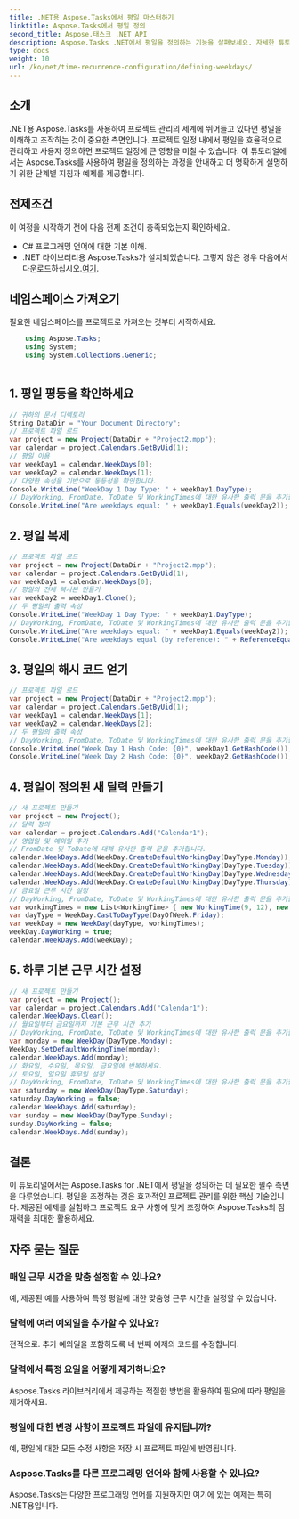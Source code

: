 ```yaml
---
title: .NET용 Aspose.Tasks에서 평일 마스터하기
linktitle: Aspose.Tasks에서 평일 정의
second_title: Aspose.태스크 .NET API
description: Aspose.Tasks .NET에서 평일을 정의하는 기능을 살펴보세요. 자세한 튜토리얼을 따라 프로젝트 일정을 효율적으로 관리하고 작업 시간을 맞춤화하는 등의 작업을 수행하세요.
type: docs
weight: 10
url: /ko/net/time-recurrence-configuration/defining-weekdays/
---
```

## 소개
.NET용 Aspose.Tasks를 사용하여 프로젝트 관리의 세계에 뛰어들고 있다면 평일을 이해하고 조작하는 것이 중요한 측면입니다. 프로젝트 일정 내에서 평일을 효율적으로 관리하고 사용자 정의하면 프로젝트 일정에 큰 영향을 미칠 수 있습니다. 이 튜토리얼에서는 Aspose.Tasks를 사용하여 평일을 정의하는 과정을 안내하고 더 명확하게 설명하기 위한 단계별 지침과 예제를 제공합니다.
## 전제조건
이 여정을 시작하기 전에 다음 전제 조건이 충족되었는지 확인하세요.
- C# 프로그래밍 언어에 대한 기본 이해.
-  .NET 라이브러리용 Aspose.Tasks가 설치되었습니다. 그렇지 않은 경우 다음에서 다운로드하십시오.[여기](https://releases.aspose.com/tasks/net/).
## 네임스페이스 가져오기
필요한 네임스페이스를 프로젝트로 가져오는 것부터 시작하세요.
```csharp
    using Aspose.Tasks;
    using System;
    using System.Collections.Generic;
    
```
## 1. 평일 평등을 확인하세요
```csharp
// 귀하의 문서 디렉토리
String DataDir = "Your Document Directory";
// 프로젝트 파일 로드
var project = new Project(DataDir + "Project2.mpp");
var calendar = project.Calendars.GetByUid(1);
// 평일 이용
var weekDay1 = calendar.WeekDays[0];
var weekDay2 = calendar.WeekDays[1];
// 다양한 속성을 기반으로 동등성을 확인합니다.
Console.WriteLine("WeekDay 1 Day Type: " + weekDay1.DayType);
// DayWorking, FromDate, ToDate 및 WorkingTimes에 대한 유사한 출력 문을 추가합니다.
Console.WriteLine("Are weekdays equal: " + weekDay1.Equals(weekDay2));
```
## 2. 평일 복제
```csharp
// 프로젝트 파일 로드
var project = new Project(DataDir + "Project2.mpp");
var calendar = project.Calendars.GetByUid(1);
var weekDay1 = calendar.WeekDays[0];
// 평일의 전체 복사본 만들기
var weekDay2 = weekDay1.Clone();
// 두 평일의 출력 속성
Console.WriteLine("WeekDay 1 Day Type: " + weekDay1.DayType);
// DayWorking, FromDate, ToDate 및 WorkingTimes에 대한 유사한 출력 문을 추가합니다.
Console.WriteLine("Are weekdays equal: " + weekDay1.Equals(weekDay2));
Console.WriteLine("Are weekdays equal (by reference): " + ReferenceEquals(weekDay1, weekDay2));
```
## 3. 평일의 해시 코드 얻기
```csharp
// 프로젝트 파일 로드
var project = new Project(DataDir + "Project2.mpp");
var calendar = project.Calendars.GetByUid(1);
var weekDay1 = calendar.WeekDays[1];
var weekDay2 = calendar.WeekDays[2];
// 두 평일의 출력 속성
// DayWorking, FromDate, ToDate 및 WorkingTimes에 대한 유사한 출력 문을 추가합니다.
Console.WriteLine("Week Day 1 Hash Code: {0}", weekDay1.GetHashCode());
Console.WriteLine("Week Day 2 Hash Code: {0}", weekDay2.GetHashCode());
```
## 4. 평일이 정의된 새 달력 만들기
```csharp
// 새 프로젝트 만들기
var project = new Project();
// 달력 정의
var calendar = project.Calendars.Add("Calendar1");
// 영업일 및 예외일 추가
// FromDate 및 ToDate에 대해 유사한 출력 문을 추가합니다.
calendar.WeekDays.Add(WeekDay.CreateDefaultWorkingDay(DayType.Monday));
calendar.WeekDays.Add(WeekDay.CreateDefaultWorkingDay(DayType.Tuesday));
calendar.WeekDays.Add(WeekDay.CreateDefaultWorkingDay(DayType.Wednesday));
calendar.WeekDays.Add(WeekDay.CreateDefaultWorkingDay(DayType.Thursday));
// 금요일 근무 시간 설정
// DayWorking, FromDate, ToDate 및 WorkingTimes에 대한 유사한 출력 문을 추가합니다.
var workingTimes = new List<WorkingTime> { new WorkingTime(9, 12), new WorkingTime(13, 16) };
var dayType = WeekDay.CastToDayType(DayOfWeek.Friday);
var weekDay = new WeekDay(dayType, workingTimes);
weekDay.DayWorking = true;
calendar.WeekDays.Add(weekDay);
```
## 5. 하루 기본 근무 시간 설정
```csharp
// 새 프로젝트 만들기
var project = new Project();
var calendar = project.Calendars.Add("Calendar1");
calendar.WeekDays.Clear();
// 월요일부터 금요일까지 기본 근무 시간 추가
// DayWorking, FromDate, ToDate 및 WorkingTimes에 대한 유사한 출력 문을 추가합니다.
var monday = new WeekDay(DayType.Monday);
WeekDay.SetDefaultWorkingTime(monday);
calendar.WeekDays.Add(monday);
// 화요일, 수요일, 목요일, 금요일에 반복하세요.
// 토요일, 일요일 휴무일 설정
// DayWorking, FromDate, ToDate 및 WorkingTimes에 대한 유사한 출력 문을 추가합니다.
var saturday = new WeekDay(DayType.Saturday);
saturday.DayWorking = false;
calendar.WeekDays.Add(saturday);
var sunday = new WeekDay(DayType.Sunday);
sunday.DayWorking = false;
calendar.WeekDays.Add(sunday);
```
## 결론
이 튜토리얼에서는 Aspose.Tasks for .NET에서 평일을 정의하는 데 필요한 필수 측면을 다루었습니다. 평일을 조정하는 것은 효과적인 프로젝트 관리를 위한 핵심 기술입니다. 제공된 예제를 실험하고 프로젝트 요구 사항에 맞게 조정하여 Aspose.Tasks의 잠재력을 최대한 활용하세요.
## 자주 묻는 질문
### 매일 근무 시간을 맞춤 설정할 수 있나요?
예, 제공된 예를 사용하여 특정 평일에 대한 맞춤형 근무 시간을 설정할 수 있습니다.
### 달력에 여러 예외일을 추가할 수 있나요?
전적으로. 추가 예외일을 포함하도록 네 번째 예제의 코드를 수정합니다.
### 달력에서 특정 요일을 어떻게 제거하나요?
Aspose.Tasks 라이브러리에서 제공하는 적절한 방법을 활용하여 필요에 따라 평일을 제거하세요.
### 평일에 대한 변경 사항이 프로젝트 파일에 유지됩니까?
예, 평일에 대한 모든 수정 사항은 저장 시 프로젝트 파일에 반영됩니다.
### Aspose.Tasks를 다른 프로그래밍 언어와 함께 사용할 수 있나요?
Aspose.Tasks는 다양한 프로그래밍 언어를 지원하지만 여기에 있는 예제는 특히 .NET용입니다.